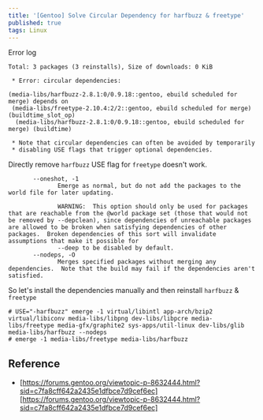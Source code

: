 ```yaml
---
title: '[Gentoo] Solve Circular Dependency for harfbuzz & freetype'
published: true
tags: Linux
---
```


Error log

```shell
Total: 3 packages (3 reinstalls), Size of downloads: 0 KiB

 * Error: circular dependencies:

(media-libs/harfbuzz-2.8.1:0/0.9.18::gentoo, ebuild scheduled for merge) depends on
 (media-libs/freetype-2.10.4:2/2::gentoo, ebuild scheduled for merge) (buildtime_slot_op)
  (media-libs/harfbuzz-2.8.1:0/0.9.18::gentoo, ebuild scheduled for merge) (buildtime)

 * Note that circular dependencies can often be avoided by temporarily
 * disabling USE flags that trigger optional dependencies.
```

Directly remove `harfbuzz` USE flag for `freetype` doesn't work.

```shell
       --oneshot, -1
              Emerge as normal, but do not add the packages to the world file for later updating.

              WARNING:  This option should only be used for packages that are reachable from the @world package set (those that would not be removed by --depclean), since dependencies of unreachable packages are allowed to be broken when satisfying dependencies of other packages.  Broken dependencies of this sort will invalidate assumptions that make it possible for
              --deep to be disabled by default.
       --nodeps, -O
              Merges specified packages without merging any dependencies.  Note that the build may fail if the dependencies aren't satisfied.
```

So let's install the dependencies manually and then reinstall `harfbuzz` &
`freetype`

```shell
# USE="-harfbuzz" emerge -1 virtual/libintl app-arch/bzip2 virtual/libiconv media-libs/libpng dev-libs/libpcre media-libs/freetype media-gfx/graphite2 sys-apps/util-linux dev-libs/glib media-libs/harfbuzz --nodeps
# emerge -1 media-libs/freetype media-libs/harfbuzz
```

## Reference

- [https://forums.gentoo.org/viewtopic-p-8632444.html?sid=c7fa8cff642a2435e1dfbce7d9cef6ec][https://forums.gentoo.org/viewtopic-p-8632444.html?sid=c7fa8cff642a2435e1dfbce7d9cef6ec]